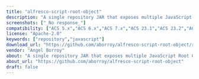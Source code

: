 ```yaml
---
title: "alfresco-script-root-object"
description: "A single repository JAR that exposes multiple JavaScript Root Objects for Alfresco Content Services (ACS). These objects let safe JavaScript (rules, repo web scripts, workflows) perform tasks that are blocked in sandboxed environments (e.g., Data Dictionary > Scripts) without using Packages.*."
screenshots: ["_No response_"]
compatibility: ["ACS 5.x","ACS 6.x","ACS 7.x","ACS 23.1","ACS 23.2","ACS 23.3","ACS 23.4","ACS 23.x","ACS 25.1","ACS 25.2","ACS 25.x"]
license: "Apache-2.0"
keywords: ["repository","javascript"]
download_url: "https://github.com/aborroy/alfresco-script-root-object/releases/tag/2.0.0"
vendor: "Angel Borroy"
about: "A single repository JAR that exposes multiple JavaScript Root Objects for Alfresco Content Services (ACS). These objects let safe JavaScript (rules, repo web scripts, workflows) perform tasks that are blocked in sandboxed environments (e.g., Data Dictionary > Scripts) without using Packages.*."
about_url: "https://github.com/aborroy/alfresco-script-root-object"
draft: false
---
```



